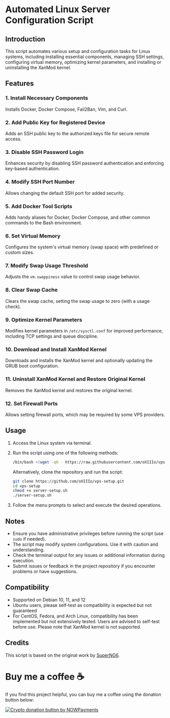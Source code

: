 # Automated Linux Server Configuration Script

## Introduction

This script automates various setup and configuration tasks for Linux systems, including installing essential components, managing SSH settings, configuring virtual memory, optimizing kernel parameters, and installing or uninstalling the XanMod kernel.

## Features

### 1. Install Necessary Components

Installs Docker, Docker Compose, Fail2Ban, Vim, and Curl.

### 2. Add Public Key for Registered Device

Adds an SSH public key to the authorized keys file for secure remote access.

### 3. Disable SSH Password Login

Enhances security by disabling SSH password authentication and enforcing key-based authentication.

### 4. Modify SSH Port Number

Allows changing the default SSH port for added security.

### 5. Add Docker Tool Scripts

Adds handy aliases for Docker, Docker Compose, and other common commands to the Bash environment.

### 6. Set Virtual Memory

Configures the system's virtual memory (swap space) with predefined or custom sizes.

### 7. Modify Swap Usage Threshold

Adjusts the `vm.swappiness` value to control swap usage behavior.

### 8. Clear Swap Cache

Clears the swap cache, setting the swap usage to zero (with a usage check).

### 9. Optimize Kernel Parameters

Modifies kernel parameters in `/etc/sysctl.conf` for improved performance, including TCP settings and queue discipline.

### 10. Download and Install XanMod Kernel

Downloads and installs the XanMod kernel and optionally updating the GRUB boot configuration.

### 11. Uninstall XanMod Kernel and Restore Original Kernel

Removes the XanMod kernel and restores the original kernel.

### 12. Set Firewall Ports

Allows setting firewall ports, which may be required by some VPS providers.

## Usage

1. Access the Linux system via terminal.
2. Run the script using one of the following methods:
   ```bash
   /bin/bash <(wget -qO - https://raw.githubusercontent.com/oXIIIo/vps-setup/main/server-setup.sh)
   ```

   Alternatively, clone the repository and run the script:

   ```bash
   git clone https://github.com/oXIIIo/vps-setup.git
   cd vps-setup
   chmod +x server-setup.sh
   ./server-setup.sh
   ```

3. Follow the menu prompts to select and execute the desired operations.

## Notes

- Ensure you have administrative privileges before running the script (use `sudo` if needed).
- The script may modify system configurations. Use it with caution and understanding.
- Check the terminal output for any issues or additional information during execution.
- Submit issues or feedback in the project repository if you encounter problems or have suggestions.

## Compatibility

- Supported on Debian 10, 11, and 12
- Ubuntu users, please self-test as compatibility is expected but not guaranteed
- For CentOS, Fedora, and Arch Linux, compatibility has been implemented but not extensively tested. Users are advised to self-test before use. Please note that XanMod kernel is not supported.

## Credits

This script is based on the original work by [SuperNG6](https://github.com/SuperNG6/linux-setup.sh).

# Buy me a coffee ☕
If you find this project helpful, you can buy me a coffee using the donation button below:

<a href="https://nowpayments.io/donation?api_key=MG750CX-D7AMMH9-QWARQ7V-9ZKH9XQ&source=lk_donation&medium=referral" target="_blank">
  <img src="https://nowpayments.io/images/embeds/donation-button-black.svg" alt="Crypto donation button by NOWPayments">
</a>

